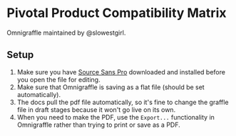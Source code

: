 # Pivotal Product Compatibility Matrix

Omnigraffle maintained by @slowestgirl.

## Setup
 1. Make sure you have [Source Sans Pro](https://fonts.google.com/specimen/Source+Sans+Pro?selection.family=Source+Sans+Pro) downloaded and installed before you open the file for editing.
 2. Make sure that Omnigraffle is saving as a flat file (should be set automatically).
 3. The docs pull the pdf file automatically, so it's fine to change the graffle file in draft stages because it won't go live on its own.
 4. When you need to make the PDF, use the `Export...` functionality in Omnigraffle rather than trying to print or save as a PDF.
